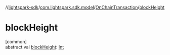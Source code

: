 //[lightspark-sdk](../../../index.md)/[com.lightspark.sdk.model](../index.md)/[OnChainTransaction](index.md)/[blockHeight](block-height.md)

# blockHeight

[common]\
abstract val [blockHeight](block-height.md): [Int](https://kotlinlang.org/api/latest/jvm/stdlib/kotlin/-int/index.html)
